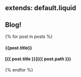 extends: default.liquid
---
## Blog!

{% for post in posts %}
#### {{post.title}}

#### [{{ post.title }}]({{ post.path }})
{% endfor %}
